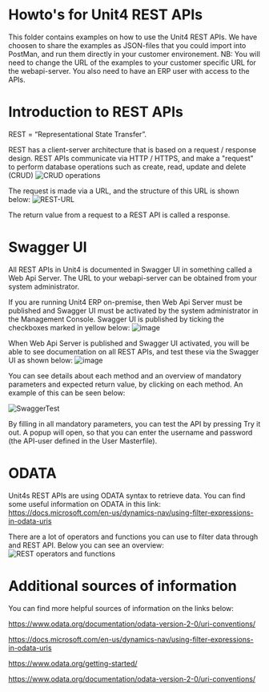 # Howto's for Unit4 REST APIs

This folder contains examples on how to use the Unit4 REST APIs.
We have choosen to share the examples as JSON-files that you could import into PostMan, and run them directly in your customer environement.
NB: You will need to change the URL of the examples to your customer specific URL for the webapi-server. You also need to have an ERP user with access to the APIs.

# Introduction to REST APIs

REST = “Representational State Transfer”.

REST has a client-server architecture that is based on a request / response design.
REST APIs communicate via HTTP / HTTPS, and make a "request" to perform database operations such as create, read, update and delete (CRUD)
![CRUD operations](https://user-images.githubusercontent.com/98328584/152490172-dac30aca-22b5-4f3c-b964-172f75ee86d0.png)

The request is made via a URL, and the structure of this URL is shown below:
![REST-URL](https://user-images.githubusercontent.com/98328584/152490044-38b0a5c5-d24f-4bef-b9a2-ca3ed00aedc8.png)

The return value from a request to a REST API is called a response.

# Swagger UI
All REST APIs in Unit4 is documented in Swagger UI in something called a Web Api Server. 
The URL to your webapi-server can be obtained from your system administrator.

If you are running Unit4 ERP on-premise, then Web Api Server must be published and Swagger UI must be activated by the system administrator in the Management Console.
Swagger UI is published by ticking the checkboxes marked in yellow below:
![image](https://user-images.githubusercontent.com/98328584/152490316-e50a6285-4466-406a-9c13-f8222ef6511d.png)

When Web Api Server is published and Swagger UI activated, you will be able to see documentation on all REST APIs,
and test these via the Swagger UI as shown below:
![image](https://user-images.githubusercontent.com/98328584/152490487-49928715-b737-40d7-83be-3a3a4c7ffb9f.png)

You can see details about each method and an overview of mandatory parameters and expected return value, by clicking on each method.
An example of this can be seen below:

![SwaggerTest](https://user-images.githubusercontent.com/98328584/152490752-357cd986-d565-45fb-979e-443bd016d0c6.png)

By filling in all mandatory parameters, you can test the API by pressing Try it out.
A popup will open, so that you can enter the username and password (the API-user defined in the User Masterfile).


# ODATA
Unit4s REST APIs are using ODATA syntax to retrieve data. 
You can find some useful information on ODATA in this link: https://docs.microsoft.com/en-us/dynamics-nav/using-filter-expressions-in-odata-uris

There are a lot of operators and functions you can use to filter data through and REST API.
Below you can see an overview:
![REST operators and functions](https://user-images.githubusercontent.com/98328584/150995913-1943cbad-801a-4862-bace-f741f750d865.png)


# Additional sources of information
You can find more helpful sources of information on the links below:

https://www.odata.org/documentation/odata-version-2-0/uri-conventions/ 

https://docs.microsoft.com/en-us/dynamics-nav/using-filter-expressions-in-odata-uris

https://www.odata.org/getting-started/

https://www.odata.org/documentation/odata-version-2-0/uri-conventions/








